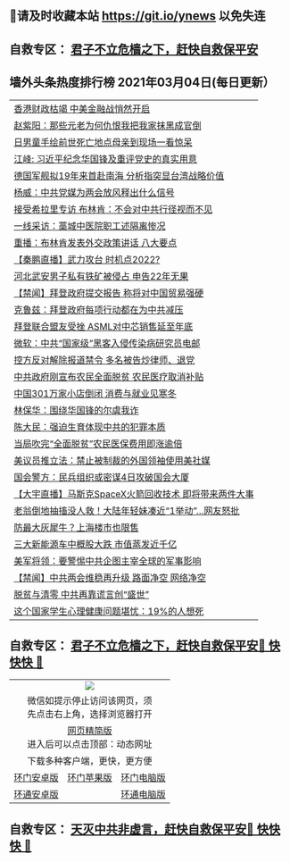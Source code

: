 ## 📩请及时收藏本站 https://git.io/ynews 以免失连</a>
## 自救专区： [君子不立危樯之下，赶快自救保平安 ](https://github.com/pwgy/td/blob/master/README.md)

## 墙外头条热度排行榜 2021年03月04日(每日更新）

 <table>
<tr><td colspan="2" align="left"><a href="https://usdjllga.xhuyd.press/?name=c1332039&key=encdeuyadochlaxz&from=pw2">香港财政枯竭 中美金融战悄然开启</a></td></tr>
<tr><td colspan="2" align="left"><a href="https://usdjllga.xhuyd.press/?name=c1332089&key=encdeuyadochlaxz&from=pw2">赵紫阳：那些元老为何仇恨我把我家抹黑成官倒</a></td></tr>
<tr><td colspan="2" align="left"><a href="https://usdjllga.xhuyd.press/?name=c1331986&key=encdeuyadochlaxz&from=pw2">日男童手绘前世死亡地点母亲到现场一看惊呆</a></td></tr>
<tr><td colspan="2" align="left"><a href="https://usdjllga.xhuyd.press/?name=c1331775&key=encdeuyadochlaxz&from=pw2">江峰: 习近平纪念华国锋及重评党史的真实用意</a></td></tr>
<tr><td colspan="2" align="left"><a href="https://usdjllga.xhuyd.press/?name=c1331993&key=encdeuyadochlaxz&from=pw2">德国军舰拟19年来首赴南海 分析指突显台湾战略价值</a></td></tr>
<tr><td colspan="2" align="left"><a href="https://usdjllga.xhuyd.press/?name=c1331731&key=encdeuyadochlaxz&from=pw2">杨威：中共党媒为两会放风释出什么信号</a></td></tr>
<tr><td colspan="2" align="left"><a href="https://usdjllga.xhuyd.press/?name=c1331991&key=encdeuyadochlaxz&from=pw2">接受希拉里专访 布林肯：不会对中共行径视而不见</a></td></tr>
<tr><td colspan="2" align="left"><a href="https://usdjllga.xhuyd.press/?name=c1331989&key=encdeuyadochlaxz&from=pw2">一线采访：藁城中医院职工述隔离惨况</a></td></tr>
<tr><td colspan="2" align="left"><a href="https://usdjllga.xhuyd.press/?name=c1331988&key=encdeuyadochlaxz&from=pw2">重播：布林肯发表外交政策讲话 八大要点</a></td></tr>
<tr><td colspan="2" align="left"><a href="https://usdjllga.xhuyd.press/?name=c1332076&key=encdeuyadochlaxz&from=pw2">【秦鹏直播】武力攻台 时机点2022?</a></td></tr>
<tr><td colspan="2" align="left"><a href="https://usdjllga.xhuyd.press/?name=c1332028&key=encdeuyadochlaxz&from=pw2">河北武安男子私有铁矿被侵占 申告22年无果</a></td></tr>
<tr><td colspan="2" align="left"><a href="https://usdjllga.xhuyd.press/?name=c1331695&key=encdeuyadochlaxz&from=pw2">【禁闻】拜登政府提交报告 称将对中国贸易强硬</a></td></tr>
<tr><td colspan="2" align="left"><a href="https://usdjllga.xhuyd.press/?name=c1332036&key=encdeuyadochlaxz&from=pw2">克鲁兹：拜登政府每项行动都在为中共减压</a></td></tr>
<tr><td colspan="2" align="left"><a href="https://usdjllga.xhuyd.press/?name=c1332075&key=encdeuyadochlaxz&from=pw2">拜登联合盟友受挫 ASML对中芯销售延至年底</a></td></tr>
<tr><td colspan="2" align="left"><a href="https://usdjllga.xhuyd.press/?name=c1331994&key=encdeuyadochlaxz&from=pw2">微软：中共“国家级”黑客入侵传染病研究员电邮</a></td></tr>
<tr><td colspan="2" align="left"><a href="https://usdjllga.xhuyd.press/?name=c1331992&key=encdeuyadochlaxz&from=pw2">控方反对解除报道禁令 多名被告炒律师、退党</a></td></tr>
<tr><td colspan="2" align="left"><a href="https://usdjllga.xhuyd.press/?name=c1332029&key=encdeuyadochlaxz&from=pw2">中共政府刚宣布农民全面脱贫 农民医疗取消补贴</a></td></tr>
<tr><td colspan="2" align="left"><a href="https://usdjllga.xhuyd.press/?name=c1331696&key=encdeuyadochlaxz&from=pw2">中国301万家小店倒闭 消费与就业见寒冬</a></td></tr>
<tr><td colspan="2" align="left"><a href="https://usdjllga.xhuyd.press/?name=c1331818&key=encdeuyadochlaxz&from=pw2">林保华：围绕华国锋的尔虞我诈</a></td></tr>
<tr><td colspan="2" align="left"><a href="https://usdjllga.xhuyd.press/?name=c1331816&key=encdeuyadochlaxz&from=pw2">陈大民：强迫生育体现中共的犯罪本质</a></td></tr>
<tr><td colspan="2" align="left"><a href="https://usdjllga.xhuyd.press/?name=c1332071&key=encdeuyadochlaxz&from=pw2">当局吹完“全面脱贫”农民医保费用即涨逾倍</a></td></tr>
<tr><td colspan="2" align="left"><a href="https://usdjllga.xhuyd.press/?name=c1332037&key=encdeuyadochlaxz&from=pw2">美议员推立法：禁止被制裁的外国领袖使用美社媒</a></td></tr>
<tr><td colspan="2" align="left"><a href="https://usdjllga.xhuyd.press/?name=c1332031&key=encdeuyadochlaxz&from=pw2">国会警方：民兵组织或密谋4日攻破国会大厦</a></td></tr>
<tr><td colspan="2" align="left"><a href="https://usdjllga.xhuyd.press/?name=c1331730&key=encdeuyadochlaxz&from=pw2">【大宇直播】马斯克SpaceX火箭回收技术 即将带来两件大事</a></td></tr>
<tr><td colspan="2" align="left"><a href="https://usdjllga.xhuyd.press/?name=c1331975&key=encdeuyadochlaxz&from=pw2">老翁倒地抽搐没人救！大陆年轻妹凑近“1举动”…网友怒批</a></td></tr>
<tr><td colspan="2" align="left"><a href="https://usdjllga.xhuyd.press/?name=c1331981&key=encdeuyadochlaxz&from=pw2">防最大灰犀牛？上海楼市也限售</a></td></tr>
<tr><td colspan="2" align="left"><a href="https://usdjllga.xhuyd.press/?name=c1332034&key=encdeuyadochlaxz&from=pw2">三大新能源车中概股大跌 市值蒸发近千亿</a></td></tr>
<tr><td colspan="2" align="left"><a href="https://usdjllga.xhuyd.press/?name=c1332038&key=encdeuyadochlaxz&from=pw2">美军将领：要警惕中共企图主宰全球的军事影响</a></td></tr>
<tr><td colspan="2" align="left"><a href="https://usdjllga.xhuyd.press/?name=c1331697&key=encdeuyadochlaxz&from=pw2">【禁闻】中共两会维稳再升级 路面净空 网络净空</a></td></tr>
<tr><td colspan="2" align="left"><a href="https://usdjllga.xhuyd.press/?name=c1331972&key=encdeuyadochlaxz&from=pw2">脱贫与清零 中共再靠谎言创“盛世”</a></td></tr>
<tr><td colspan="2" align="left"><a href="https://usdjllga.xhuyd.press/?name=c1332087&key=encdeuyadochlaxz&from=pw2">这个国家学生心理健康问题堪忧：19%的人想死</a></td></tr>

</table>


 ## 自救专区： [君子不立危樯之下，赶快自救保平安🍎 快快快 📩](https://github.com/pwgy/td/blob/master/README.md)
 
<table>
  <tr>
    <td colspan="3" align="center"><img src="https://cdn.jsdelivr.net/gh/opipe/up/oGate65.jpg"/></td>
  </tr>
  <tr>
    <td colspan="3" align="center">微信如提示停止访问该网页，须<br/>先点击右上角，选择浏览器打开</td>
  <tr>
  <tr>
    <td colspan="3" align="center"><a href="https://gitcdn.xyz/cdn/otiny/up/master/show005.htm">网页精简版</a><br/>进入后可以点击顶部：动态网址</td>
  </tr>
  <tr>
    <td colspan="3" align="center">下载多种客户端，更快，更方便</td>
  <tr>
  <tr>
    <td align="center"><a href="https://cdn.jsdelivr.net/gh/opipe/up/oGatea.apk">环门安卓版</a></td>
    <td align="center"><a href="https://x.co/odisk">环门苹果版</a></td>
    <td align="center"><a href="https://cdn.jsdelivr.net/gh/opipe/up/oGate.zip">环门电脑版</a></td>
  </tr>
  <tr>
    <td align="center"><a href="https://cdn.jsdelivr.net/gh/opipe/up/oPipe.apk">环通安卓版</a></td>
    <td align="center"></td>
    <td align="center"><a href="https://raw.githubusercontent.com/opipe/up/master/oPipe.zip">环通电脑版</a></td>
  </tr>
  
</table>


 ## 自救专区： [天灭中共非虚言，赶快自救保平安🍎 快快快 📩](https://github.com/pwgy/td/blob/master/README.md)
